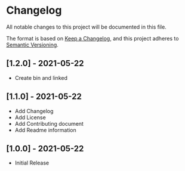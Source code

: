 # Changelog

All notable changes to this project will be documented in this file.

The format is based on [Keep a Changelog](https://keepachangelog.com/en/1.0.0/),
and this project adheres to [Semantic Versioning](https://semver.org/spec/v2.0.0.html).

## [1.2.0] - 2021-05-22

- Create bin and linked

## [1.1.0] - 2021-05-22

- Add Changelog
- Add License
- Add Contributing document
- Add Readme information

## [1.0.0] - 2021-05-22

- Initial Release
